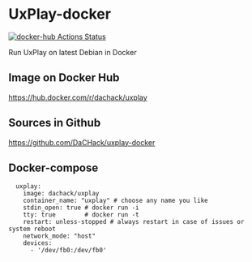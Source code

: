 # UxPlay-docker
[![docker-hub Actions Status](https://github.com/dachack/uxplay-docker/workflows/docker-hub/badge.svg)](https://github.com/dachack/uxplay-docker/actions)

Run UxPlay on latest Debian in Docker

## Image on Docker Hub
https://hub.docker.com/r/dachack/uxplay

## Sources in Github
https://github.com/DaCHack/uxplay-docker

## Docker-compose
```
  uxplay:
    image: dachack/uxplay
    container_name: "uxplay" # choose any name you like
    stdin_open: true # docker run -i
    tty: true        # docker run -t
    restart: unless-stopped # always restart in case of issues or system reboot
    network_mode: "host"
    devices:
      - '/dev/fb0:/dev/fb0'
```
